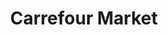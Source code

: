 ---
title: "Carrefour Market"
url: /madrid/carrefour-market-calle-de-los-tudescos/
shop: supermercado
---